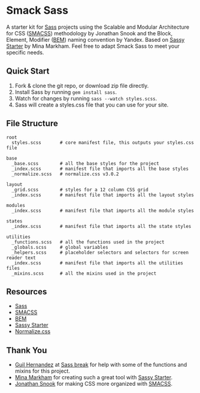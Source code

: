 # Smack Sass
A starter kit for [Sass](http://sass-lang.com) projects using the Scalable and Modular Architecture for CSS ([SMACSS](smacss.com)) methodology by Jonathan Snook and the Block, Element, Modifier ([BEM](https://en.bem.info/method/definitions)) naming convention by Yandex. Based on [Sassy Starter](https://github.com/minamarkham/sassy-starter) by Mina Markham. Feel free to adapt Smack Sass to meet your specific needs.

## Quick Start
1. Fork & clone the git repo, or download zip file directly.
2. Install Sass by running ```gem install sass```.
3. Watch for changes by running ```sass --watch styles.scss```.
4. Sass will create a styles.css file that you can use for your site.

## File Structure

```
root
  styles.scss       # core manifest file, this outputs your styles.css file

base
  _base.scss        # all the base styles for the project
  _index.scss       # manifest file that imports all the base styles
  _normalize.scss   # normalize.css v3.0.2

layout
  _grid.scss        # styles for a 12 column CSS grid
  _index.scss       # manifest file that imports all the layout styles

modules
  _index.scss       # manifest file that imports all the module styles

states
  _index.scss       # manifest file that imports all the state styles

utilities
  _functions.scss   # all the functions used in the project
  _globals.scss     # global variables
  _helpers.scss     # placeholder selectors and selectors for screen reader text
  _index.scss       # manifest file that imports all the utilities files
  _mixins.scss      # all the mixins used in the project
```
## Resources
* [Sass](http://sass-lang.com/)
* [SMACSS](https://smacss.com/)
* [BEM](https://en.bem.info/method/definitions)
* [Sassy Starter](https://github.com/minamarkham/sassy-starter)
* [Normalize.css](http://necolas.github.io/normalize.css/)

## Thank You
* [Guil Hernandez](https://twitter.com/guilh) at [Sass break](http://sassbreak.com/about/) for help with some of the functions and mixins for this project.
* [Mina Markham](https://twitter.com/MinaMarkham) for creating such a great tool with [Sassy Starter](https://github.com/minamarkham/sassy-starter).
* [Jonathan Snook](https://twitter.com/snookca) for making CSS more organized with [SMACSS](https://smacss.com/).

